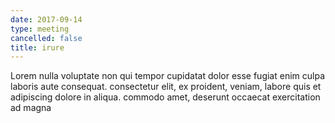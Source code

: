 ```yaml
---
date: 2017-09-14
type: meeting
cancelled: false
title: irure
---
```

Lorem nulla voluptate non qui tempor cupidatat dolor esse fugiat enim culpa laboris aute consequat. consectetur elit, ex proident, veniam, labore quis et adipiscing dolore in aliqua. commodo amet, deserunt occaecat exercitation ad magna